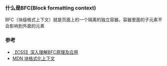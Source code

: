 ### 什么是BFC(Block formatting context)  
BFC（块级格式上下文）就是页面上的一个隔离的独立容器，容器里面的子元素不会影响到外面的元素

### 参考 
- [【CSS】深入理解BFC原理及应用](https://www.jianshu.com/p/acf76871d259)  
- [MDN 块格式化上下文](https://developer.mozilla.org/zh-CN/docs/Web/Guide/CSS/Block_formatting_context)  